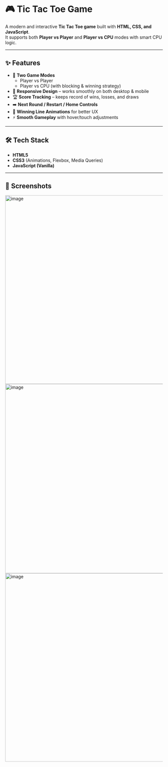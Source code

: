 # 🎮 Tic Tac Toe Game

A modern and interactive **Tic Tac Toe game** built with **HTML, CSS, and JavaScript**.  
It supports both **Player vs Player** and **Player vs CPU** modes with smart CPU logic.

---

## ✨ Features
- 🎯 **Two Game Modes**
  - Player vs Player
  - Player vs CPU (with blocking & winning strategy)
- 📱 **Responsive Design** – works smoothly on both desktop & mobile
- 🏆 **Score Tracking** – keeps record of wins, losses, and draws
- ➡️ **Next Round / Restart / Home Controls**
- 🎨 **Winning Line Animations** for better UX
- ⚡ **Smooth Gameplay** with hover/touch adjustments

---

## 🛠️ Tech Stack
- **HTML5**
- **CSS3** (Animations, Flexbox, Media Queries)
- **JavaScript (Vanilla)**

---

## 📸 Screenshots

<img width="1364" height="601" alt="image" src="https://github.com/user-attachments/assets/be87a6a4-4294-498f-9b6a-1cb5d66592cf" />

<br>

<img width="1366" height="603" alt="image" src="https://github.com/user-attachments/assets/b453b951-852b-4fa0-89e3-3e3614a8e9b6" />

<br>

<img height="600" alt="image" src="https://github.com/user-attachments/assets/b0cd6eee-e1e3-4180-acb2-f0f8880f586d" />



